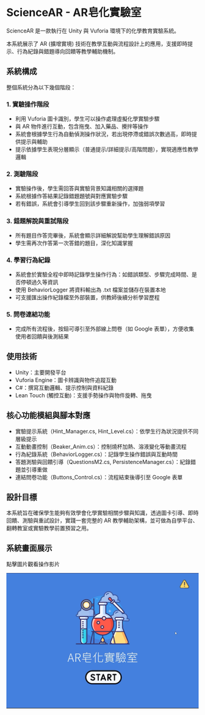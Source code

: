 <h1 style="font-size: 28px;">ScienceAR - AR皂化實驗室</h1>
<p>ScienceAR 是一款執行在 Unity 與 Vuforia 環境下的化學教育實驗系統。</p>
<p>本系統展示了 AR (擴增實境) 技術在教學互動與流程設計上的應用，支援即時提示、行為紀錄與錯題導向回饋等教學輔助機制。</p>
<h2 style="font-size: 20px;">系統構成</h2>
<p>整個系統分為以下幾個階段：</p>
<h3 style="font-size: 16px;">1. 實驗操作階段</h3>
<ul>
  <li>利用 Vuforia 圖卡識別，學生可以操作處理虛擬化學實驗步驟</li>
  <li>與 AR 物件進行互動，包含拖曳、加入藥品、攪拌等操作</li>
  <li>系統會根據學生行為自動偵測操作狀況，若出現停滯或錯誤次數過高，即時提供提示與輔助</li>
  <li>提示依據學生表現分層顯示（普通提示/詳細提示/高階問題），實現適應性教學邏輯</li>
</ul>
<h3 style="font-size: 16px;">2. 測驗階段</h3>
<ul>
  <li>實驗操作後，學生需回答與實驗背景知識相關的選擇題</li>
  <li>系統根據作答結果記錄錯題題號與對應實驗步驟</li>
  <li>若有錯誤，系統會引導學生回到該步驟重新操作，加強弱項學習</li>
</ul>
<h3 style="font-size: 16px;">3. 錯題解說與重試階段</h3>
<ul>
  <li>所有題目作答完畢後，系統會顯示詳細解說幫助學生理解錯誤原因</li>
  <li>學生需再次作答第一次答錯的題目，深化知識掌握</li>
</ul>
<h3 style="font-size: 16px;">4. 學習行為紀錄</h3>
<ul>
  <li>系統會於實驗全程中即時記錄學生操作行為：如錯誤類型、步驟完成時間、是否停頓過久等資訊</li>
  <li>使用 BehaviorLogger 將資料輸出為 .txt 檔案並儲存在裝置本地</li>
  <li>可支援匯出操作紀錄檔至外部裝置，供教師後續分析學習歷程</li>
</ul>
<h3 style="font-size: 16px;">5. 問卷連結功能</h3>
<ul>
  <li>完成所有流程後，按鈕可導引至外部線上問卷（如 Google 表單），方便收集使用者回饋與後測結果</li>
</ul>

<h2 style="font-size: 20px;">使用技術</h2>
<ul>
  <li>Unity：主要開發平台</li>
  <li>Vuforia Engine：圖卡辨識與物件追蹤互動</li>
  <li>C#：撰寫互動邏輯、提示控制與資料紀錄</li>
  <li>Lean Touch (觸控互動)：支援手勢操作與物件旋轉、拖曳</li>
</ul>

<h2 style="font-size: 20px;">核心功能模組與腳本對應</h2>
<ul>
<li>實驗提示系統（Hint_Manager.cs, Hint_Level.cs）：依學生行為狀況提供不同層級提示</li>
<li>互動動畫控制（Beaker_Anim.cs）：控制燒杯加熱、溶液變化等動畫流程</li>
<li>行為紀錄系統（BehaviorLogger.cs）：記錄學生操作錯誤與互動時間</li>
<li>答題測驗與回饋引導（QuestionsM2.cs, PersistenceManager.cs）：紀錄錯題並引導重做</li>
<li>連結問卷功能（Buttons_Control.cs）：流程結束後導引至 Google 表單</li>
</ul>

<h2 style="font-size: 20px;">設計目標</h2>
<p>本系統旨在確保學生能夠有效學會化學實驗相關步驟與知識，透過圖卡引導、即時回饋、測驗與重試設計，實踐一套完整的 AR 教學輔助架構，並可做為自學平台、翻轉教室或實驗教學前置預習之用。</p>

<h2 style="font-size: 20px;">系統畫面展示</h2>
<p>點擊圖片觀看操作影片</p>
<a href="https://youtu.be/9AJ0i4SlJaA">
  <img src="Assets/Screenshots/02.png" alt="點擊觀看操作影片" width="600" />
</a>
